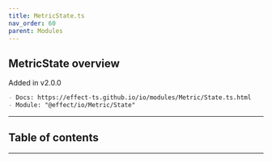```yaml
---
title: MetricState.ts
nav_order: 60
parent: Modules
---
```


## MetricState overview

Added in v2.0.0

```md
- Docs: https://effect-ts.github.io/io/modules/Metric/State.ts.html
- Module: "@effect/io/Metric/State"
```

---

<h2 class="text-delta">Table of contents</h2>

---
